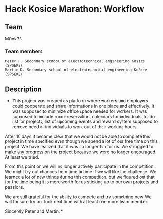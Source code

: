 # Hack Kosice Marathon: Workflow
## Team

M0nk3S

### Team members

    Peter H. Secondary school of electrotechnical engineering Košice (SPSEKE)
    Martin D. Secondary school of electrotechnical engineering Košice (SPSEKE)

## Description

* This project was created as platform where workers and employers could cooperate and share informations in one place and effectively. It was supposed to minimize office space needed for workers. It was supposed to include room-reservation, calendars for individuals, to-do list for projects, list of upcoming events and reward system supposed to remove need of individuals to work out of their working hours. 

After 10 days it became clear that we would not be able to complete this project in time specified even though we spend a lot of our free time on this project. We have realized that it was no longer fun for us. We struggled to make any progress on the project because we were no longer encouraged. At least we tried.

From this point on we will no longer actively participate in the competition. We might try out chances from time to time if we will like the challenge. We learned a lot of new things during this competition, but we figured out that for the time being it is more worth for us sticking up to our own projects and passions. 

We are still grateful for the ability to compete and try something new. We will for sure try our luck next time with at least one more team member. 

Sincerely Peter and Martin. *
